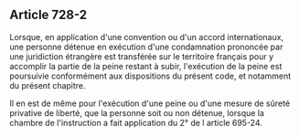 Article 728-2
----
Lorsque, en application d'une convention ou d'un accord internationaux, une
personne détenue en exécution d'une condamnation prononcée par une juridiction
étrangère est transférée sur le territoire français pour y accomplir la partie
de la peine restant à subir, l'exécution de la peine est poursuivie conformément
aux dispositions du présent code, et notamment du présent chapitre.

Il en est de même pour l'exécution d'une peine ou d'une mesure de sûreté
privative de liberté, que la personne soit ou non détenue, lorsque la chambre de
l'instruction a fait application du 2° de l article 695-24.
